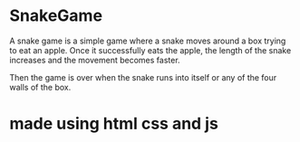 # SnakeGame
A snake game is a simple game where a snake moves around a box trying to eat an apple. Once it successfully eats the apple, the length of the snake increases and the movement becomes faster.

Then the game is over when the snake runs into itself or any of the four walls of the box.

# made using html css and js

